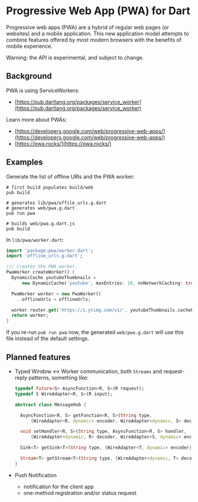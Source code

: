 # Progressive Web App (PWA) for Dart

Progressive web apps (PWA) are a hybrid of regular web pages
(or websites) and a mobile application. This new application
model attempts to combine features offered by most modern
browsers with the benefits of mobile experience.

Warning: the API is experimental, and subject to change.

## Background

PWA is using ServiceWorkers:

- [https://pub.dartlang.org/packages/service_worker](https://pub.dartlang.org/packages/service_worker)

Learn more about PWAs:

- [https://developers.google.com/web/progressive-web-apps/](https://developers.google.com/web/progressive-web-apps/)
- [https://pwa.rocks/](https://pwa.rocks/)

## Examples

Generate the list of offline URls and the PWA worker:

````
# first build populates build/web
pub build

# generates lib/pwa/offile_urls.g.dart
# generates web/pwa.g.dart
pub run pwa

# builds web/pwa.g.dart.js
pub build
````

In `lib/pwa/worker.dart`:

````dart
import 'package:pwa/worker.dart';
import 'offline_urls.g.dart';

/// Creates the PWA worker.
PwaWorker createWorker() {
  DynamicCache youtubeThumbnails =
      new DynamicCache('youtube', maxEntries: 10, noNetworkCaching: true);

  PwaWorker worker = new PwaWorker()
    ..offlineUrls = offlineUrls;

  worker.router.get('https://i.ytimg.com/vi/', youtubeThumbnails.cacheFirst);
  return worker;
}
````

If you re-run `pub run pwa` now, the generated `web/pwa.g.dart` will use
this file instead of the default settings.

## Planned features

- Typed Window <-> Worker communication, both `Streams`
  and request-reply patterns, something like:
  
  ````dart
  typedef Future<S> AsyncFunction<R, S>(R request);
  typedef S WireAdapter<R, S>(R input);
  
  abstract class MessageHub {
  
    AsyncFunction<R, S> getFunction<R, S>(String type,
        {WireAdapter<R, dynamic> encoder, WireAdapter<dynamic, S> decoder});
  
    void setHandler<R, S>(String type, AsyncFunction<R, S> handler,
        {WireAdapter<dynamic, R> decoder, WireAdapter<S, dynamic> encoder});
  
    Sink<T> getSink<T>(String type, {WireAdapter<T, dynamic> encoder});
  
    Stream<T> getStream<T>(String type, {WireAdapter<dynamic, T> decoder});
  }
  ````

- Push Notification
  
  - notification for the client app
  - one-method registration and/or status request
